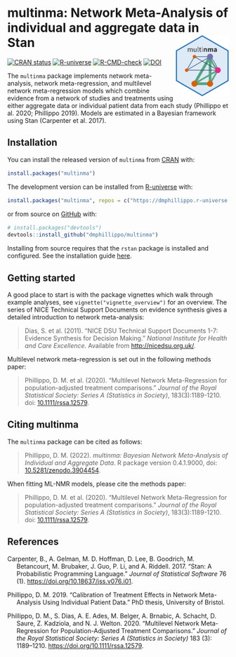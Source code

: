 
<!-- README.md is generated from README.Rmd. Please edit that file -->

# multinma: Network Meta-Analysis of individual and aggregate data in Stan <img src='man/figures/logo.svg' align="right" height="139" />

<!-- badges: start -->

[![CRAN
status](https://www.r-pkg.org/badges/version/multinma)](https://CRAN.R-project.org/package=multinma)
[![R-universe](https://dmphillippo.r-universe.dev/badges/multinma)](https://dmphillippo.r-universe.dev)
[![R-CMD-check](https://github.com/dmphillippo/multinma/workflows/R-CMD-check/badge.svg)](https://github.com/dmphillippo/multinma/actions)
[![DOI](https://zenodo.org/badge/DOI/10.5281/zenodo.3904454.svg)](https://doi.org/10.5281/zenodo.3904454)
<!-- badges: end -->

The `multinma` package implements network meta-analysis, network
meta-regression, and multilevel network meta-regression models which
combine evidence from a network of studies and treatments using either
aggregate data or individual patient data from each study (Phillippo et
al. 2020; Phillippo 2019). Models are estimated in a Bayesian framework
using Stan (Carpenter et al. 2017).

## Installation

You can install the released version of `multinma` from
[CRAN](https://CRAN.R-project.org/package=multinma) with:

``` r
install.packages("multinma")
```

The development version can be installed from
[R-universe](https://dmphillippo.r-universe.dev) with:

``` r
install.packages("multinma", repos = c("https://dmphillippo.r-universe.dev", getOption("repos")))
```

or from source on [GitHub](https://github.com/dmphillippo/multinma)
with:

``` r
# install.packages("devtools")
devtools::install_github("dmphillippo/multinma")
```

Installing from source requires that the `rstan` package is installed
and configured. See the installation guide
[here](https://github.com/stan-dev/rstan/wiki/RStan-Getting-Started).

## Getting started

A good place to start is with the package vignettes which walk through
example analyses, see `vignette("vignette_overview")` for an overview.
The series of NICE Technical Support Documents on evidence synthesis
gives a detailed introduction to network meta-analysis:

> Dias, S. et al. (2011). “NICE DSU Technical Support Documents 1-7:
> Evidence Synthesis for Decision Making.” *National Institute for
> Health and Care Excellence.* Available from <http://nicedsu.org.uk/>.

Multilevel network meta-regression is set out in the following methods
paper:

> Phillippo, D. M. et al. (2020). “Multilevel Network Meta-Regression
> for population-adjusted treatment comparisons.” *Journal of the Royal
> Statistical Society: Series A (Statistics in Society)*,
> 183(3):1189-1210. doi:
> [10.1111/rssa.12579](https://doi.org/10.1111/rssa.12579).

## Citing multinma

The `multinma` package can be cited as follows:

> Phillippo, D. M. (2022). *multinma: Bayesian Network Meta-Analysis of
> Individual and Aggregate Data*. R package version 0.4.1.9000, doi:
> [10.5281/zenodo.3904454](https://doi.org/10.5281/zenodo.3904454).

When fitting ML-NMR models, please cite the methods paper:

> Phillippo, D. M. et al. (2020). “Multilevel Network Meta-Regression
> for population-adjusted treatment comparisons.” *Journal of the Royal
> Statistical Society: Series A (Statistics in Society)*,
> 183(3):1189-1210. doi:
> [10.1111/rssa.12579](https://doi.org/10.1111/rssa.12579).

## References

<div id="refs" class="references csl-bib-body hanging-indent">

<div id="ref-Carpenter2017" class="csl-entry">

Carpenter, B., A. Gelman, M. D. Hoffman, D. Lee, B. Goodrich, M.
Betancourt, M. Brubaker, J. Guo, P. Li, and A. Riddell. 2017. “Stan: A
Probabilistic Programming Language.” *Journal of Statistical Software*
76 (1). <https://doi.org/10.18637/jss.v076.i01>.

</div>

<div id="ref-Phillippo_thesis" class="csl-entry">

Phillippo, D. M. 2019. “Calibration of Treatment Effects in Network
Meta-Analysis Using Individual Patient Data.” PhD thesis, University of
Bristol.

</div>

<div id="ref-methods_paper" class="csl-entry">

Phillippo, D. M., S. Dias, A. E. Ades, M. Belger, A. Brnabic, A.
Schacht, D. Saure, Z. Kadziola, and N. J. Welton. 2020. “Multilevel
Network Meta-Regression for Population-Adjusted Treatment Comparisons.”
*Journal of the Royal Statistical Society: Series A (Statistics in
Society)* 183 (3): 1189–1210. <https://doi.org/10.1111/rssa.12579>.

</div>

</div>
